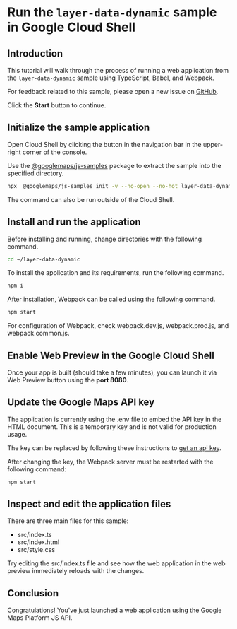# Run the `layer-data-dynamic` sample in Google Cloud Shell

<walkthrough-tutorial-duration duration="10"/>

## Introduction

This tutorial will walk through the process of running a web application from
the `layer-data-dynamic` sample using TypeScript, Babel, and Webpack.

For feedback related to this sample, please open a new issue on
[GitHub](https://github.com/googlemaps/js-samples/issues).

Click the **Start** button to continue.

## Initialize the sample application

Open Cloud Shell by clicking the
<walkthrough-cloud-shell-icon></walkthrough-cloud-shell-icon> button in the
navigation bar in the upper-right corner of the console.

Use the [@googlemaps/js-samples](https://www.npmjs.com/package/@googlemaps/js-samples) package to
extract the sample into the specified directory.

```bash
npx  @googlemaps/js-samples init -v --no-open --no-hot layer-data-dynamic ~/layer-data-dynamic
```

The command can also be run outside of the Cloud Shell.

## Install and run the application

Before installing and running, change directories with the following command.

```bash
cd ~/layer-data-dynamic
```

To install the application and its requirements, run the following command.

```bash
npm i
```

After installation, Webpack can be called using the following command.

```bash
npm start
```

For configuration of Webpack, check
<walkthrough-editor-open-file filePath="layer-data-dynamic/webpack.dev.js">webpack.dev.js</walkthrough-editor-open-file>,
<walkthrough-editor-open-file filePath="layer-data-dynamic/webpack.prod.js">webpack.prod.js</walkthrough-editor-open-file>,
and
<walkthrough-editor-open-file filePath="layer-data-dynamic/webpack.common.js">webpack.common.js</walkthrough-editor-open-file>.

## Enable Web Preview in the Google Cloud Shell

Once your app is built (should take a few minutes), you can launch it via
<walkthrough-spotlight-pointer target="cloudshell" spotlightId="devshell-web-preview-button">Web
Preview button</walkthrough-spotlight-pointer> using the **port 8080**.

## Update the Google Maps API key

The application is currently using the
<walkthrough-editor-open-file filePath="layer-data-dynamic/.env">.env</walkthrough-editor-open-file>
file to embed the API key in the HTML document. This is a temporary key and is
not valid for production usage.

The key can be replaced by following these instructions to
[get an api key](https://developers.google.com/maps/documentation/javascript/get-api-key).

After changing the key, the Webpack server must be restarted with the following
command:

```bash
npm start
```

## Inspect and edit the application files

There are three main files for this sample:

*   <walkthrough-editor-open-file filePath="layer-data-dynamic/src/index.ts">src/index.ts</walkthrough-editor-open-file>
*   <walkthrough-editor-open-file filePath="layer-data-dynamic/src/index.html">src/index.html</walkthrough-editor-open-file>
*   <walkthrough-editor-open-file filePath="layer-data-dynamic/src/style.css">src/style.css</walkthrough-editor-open-file>

Try editing the <walkthrough-editor-open-file filePath="layer-data-dynamic/src/index.ts">src/index.ts</walkthrough-editor-open-file> file and see how the web application in the web preview immediately reloads with the changes.

## Conclusion

<walkthrough-conclusion-trophy></walkthrough-conclusion-trophy>

Congratulations! You've just launched a web application using the Google Maps
Platform JS API.
